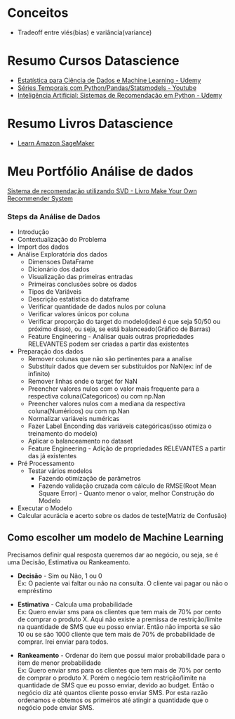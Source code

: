 # Conceitos
- Tradeoff entre viés(bias) e variância(variance)

# Resumo Cursos Datascience

- [Estatística para Ciência de Dados e Machine Learning - Udemy](https://github.com/carloshfmaciel/datascience/blob/master/cursos/estatistica-para-ciencia-de-dados-e-machine-learning.md)
- [Séries Temporais com Python/Pandas/Statsmodels - Youtube](https://github.com/carloshfmaciel/datascience/blob/master/cursos/series-temporais-com-python-pandas-statsmodels.md)
- [Inteligência Artificial: Sistemas de Recomendação em Python - Udemy](https://github.com/carloshfmaciel/datascience/blob/master/cursos/inteligencia-artificial-sistemas-de-recomendacao-em-python.ipynb)

# Resumo Livros Datascience
- [Learn Amazon SageMaker](https://github.com/carloshfmaciel/datascience/tree/master/livros/learn_amazon_sageMaker)

# Meu Portfólio Análise de dados

[Sistema de recomendação utilizando SVD  - Livro Make Your Own Recommender System](Sistema_de_Recomendação_SVD_Livro_Machine_Learning_Make_Your_Own_Recommender_System.ipynb)

### Steps da Análise de Dados
- Introdução
- Contextualização do Problema
- Import dos dados
- Análise Exploratória dos dados
  - Dimensoes DataFrame
  - Dicionário dos dados
  - Visualização das primeiras entradas
  - Primeiras conclusões sobre os dados
  - Tipos de Variáveis
  - Descrição estatística do dataframe
  - Verificar quantidade de dados nulos por coluna
  - Verificar valores únicos por coluna
  - Verificar proporção do target do modelo(ideal é que seja 50/50 ou próximo disso), ou seja, se está balanceado(Gráfico de Barras)
  - Feature Engineering - Análisar quais outras propriedades RELEVANTES podem ser criadas a partir das existentes
- Preparação dos dados
  - Remover colunas que não são pertinentes para a analise
  - Substituir dados que devem ser substituidos por NaN(ex: inf de infinito)
  - Remover linhas onde o target for NaN
  - Preencher valores nulos com o valor mais frequente para a respectiva coluna(Categoricos) ou com np.Nan
  - Preencher valores nulos com a mediana da respectiva coluna(Numéricos) ou com np.Nan
  - Normalizar variáveis numéricas
  - Fazer Label Enconding das variáveis categóricas(isso otimiza o treinamento do modelo)
  - Aplicar o balanceamento no dataset
  - Feature Engineering - Adição de propriedades RELEVANTES a partir das já existentes
- Pré Processamento
  - Testar vários modelos 
    - Fazendo otimização de parâmetros
	- Fazendo validação cruzada com cálculo de RMSE(Root Mean Square Error) - Quanto menor o valor, melhor
 Construção do Modelo
- Executar o Modelo
- Calcular acurácia e acerto sobre os dados de teste(Matriz de Confusão)


## Como escolher um modelo de Machine Learning

Precisamos definir qual resposta queremos dar ao negócio, ou seja, se é uma Decisão, Estimativa ou Rankeamento.

- **Decisão** - Sim ou Não, 1 ou 0
<br>Ex: O paciente vai faltar ou não na consulta. O cliente vai pagar ou não o empréstimo

- **Estimativa** - Calcula uma probabilidade
<br>Ex: Quero enviar sms para os clientes que tem mais de 70% por cento de comprar o produto X. Aqui não existe a premissa de restrição/limite na quantidade de SMS que eu posso enviar. Então não importa se são 10 ou se são 1000 cliente que tem mais de 70% de probabilidade de comprar. Irei enviar para todos.

- **Rankeamento** - Ordenar do item que possui maior probabilidade para o item de menor probabilidade
<br>Ex: Quero enviar sms para os clientes que tem mais de 70% por cento de comprar o produto X. Porém o negócio tem restrição/limite na quantidade de SMS que eu posso enviar, devido ao budget. Então o negócio diz até quantos cliente posso enviar SMS. Por esta razão ordenamos e obtemos os primeiros até atingir a quantidade que o negócio pode enviar SMS. 

